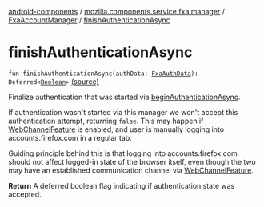 [android-components](../../index.md) / [mozilla.components.service.fxa.manager](../index.md) / [FxaAccountManager](index.md) / [finishAuthenticationAsync](./finish-authentication-async.md)

# finishAuthenticationAsync

`fun finishAuthenticationAsync(authData: `[`FxaAuthData`](../../mozilla.components.service.fxa/-fxa-auth-data/index.md)`): Deferred<`[`Boolean`](https://kotlinlang.org/api/latest/jvm/stdlib/kotlin/-boolean/index.html)`>` [(source)](https://github.com/mozilla-mobile/android-components/blob/master/components/service/firefox-accounts/src/main/java/mozilla/components/service/fxa/manager/FxaAccountManager.kt#L453)

Finalize authentication that was started via [beginAuthenticationAsync](begin-authentication-async.md).

If authentication wasn't started via this manager we won't accept this authentication attempt,
returning `false`. This may happen if [WebChannelFeature](#) is enabled, and user is manually
logging into accounts.firefox.com in a regular tab.

Guiding principle behind this is that logging into accounts.firefox.com should not affect
logged-in state of the browser itself, even though the two may have an established communication
channel via [WebChannelFeature](#).

**Return**
A deferred boolean flag indicating if authentication state was accepted.

